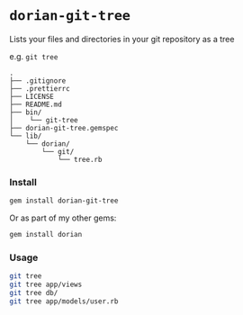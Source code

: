 # `dorian-git-tree`

Lists your files and directories in your git repository as a tree

e.g. `git tree`

```
.
├── .gitignore
├── .prettierrc
├── LICENSE
├── README.md
├── bin/
│    └── git-tree
├── dorian-git-tree.gemspec
└── lib/
    └── dorian/
        └── git/
            └── tree.rb
```

### Install

```bash
gem install dorian-git-tree
```

Or as part of my other gems:

```bash
gem install dorian
```

### Usage

```bash
git tree
git tree app/views
git tree db/
git tree app/models/user.rb
```

